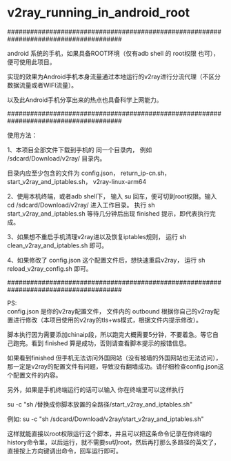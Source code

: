 # v2ray_running_in_android_root


######################################################################################


android 系统的手机，如果具备ROOT环境（仅有adb shell 的 root权限 也可），便可使用此项目。

实现的效果为Android手机本身流量通过本地运行的v2ray进行分流代理（不区分数据流量或者WIFI流量）。

以及此Android手机分享出来的热点也具备科学上网能力。

######################################################################################


使用方法：

1、本项目全部文件下载到手机的 同一个目录内， 例如 /sdcard/Download/v2ray/  目录内。

目录内应至少包含的文件为 config.json， return_ip-cn.sh， start_v2ray_and_iptables.sh， v2ray-linux-arm64




2、使用本机终端，或者adb shell下， 输入 su 回车，便可切到root权限。输入 cd /sdcard/Download/v2ray/ 进入工作目录。 执行 sh start_v2ray_and_iptables.sh 等待几分钟后出现 finished 提示，即代表执行完成。


3、如果想不重启手机清理v2ray进以及恢复iptables规则， 运行 sh clean_v2ray_and_iptables.sh 即可。

4、如果修改了 config.json 这个配置文件后，想快速重启v2ray， 运行 sh reload_v2ray_config.sh 即可。

######################################################################################





PS:   
config.json 是你的v2ray配置文件， 文件内的 outbound 根据你自己的v2ray配置进行修改（本项目使用的v2ray的tls+ws模式，根据文件内提示修改）。

脚本执行因为需要添加chinaip段，所以跑完大概需要5分钟，不要着急。等它自己跑完。看到 finished 算是成功，否则请查看脚本提示的报错信息。

如果看到finished 但手机无法访问外国网站（没有被墙的外国网站也无法访问），那一定是v2ray的配置文件有问题，导致没有翻墙成功。请仔细检查config.json这个配置文件的内容。

另外，如果是手机终端运行的话可以输入 你在终端里可以这样执行

su -c "sh /替换成你脚本放置的全路径/start_v2ray_and_iptables.sh"

例如: su -c "sh /sdcard/Download/v2ray/start_v2ray_and_iptables.sh"

这样就能直接以root权限运行这个脚本，并且可以把这条命令记录在你终端的history命令里，以后运行，就不需要su切root，然后再打那么多路径的英文了，直接按上方向键调出命令，回车运行即可。
